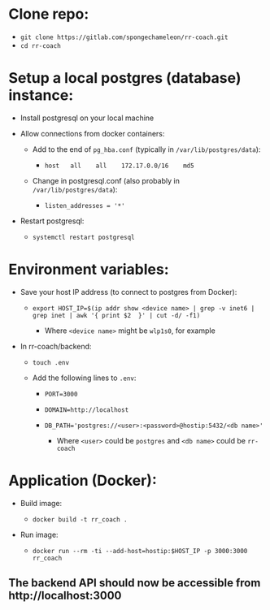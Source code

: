 # Clone repo:

* `git clone https://gitlab.com/spongechameleon/rr-coach.git`
* `cd rr-coach`

# Setup a local postgres (database) instance:

* Install postgresql on your local machine
* Allow connections from docker containers:

    - Add to the end of `pg_hba.conf` (typically in `/var/lib/postgres/data`):

        - `host   all    all    172.17.0.0/16    md5`

    - Change in postgresql.conf (also probably in `/var/lib/postgres/data`):

        - `listen_addresses = '*'`

* Restart postgresql:

    - `systemctl restart postgresql`

# Environment variables:

* Save your host IP address (to connect to postgres from Docker):

    - `export HOST_IP=$(ip addr show <device name> | grep -v inet6 | grep inet | awk '{ print $2  }' | cut -d/ -f1)`
	    
	    - Where `<device name>` might be `wlp1s0`, for example 

* In rr-coach/backend:

    - `touch .env`
    - Add the following lines to `.env`:
        
        - `PORT=3000`
        
        - `DOMAIN=http://localhost`
        
        - `DB_PATH='postgres://<user>:<password>@hostip:5432/<db name>'`
        
            - Where `<user>` could be `postgres` and `<db name>` could be `rr-coach`

# Application (Docker):

* Build image:

    - `docker build -t rr_coach .`

* Run image:

    - `docker run --rm -ti --add-host=hostip:$HOST_IP -p 3000:3000 rr_coach`

## The backend API should now be accessible from http://localhost:3000
